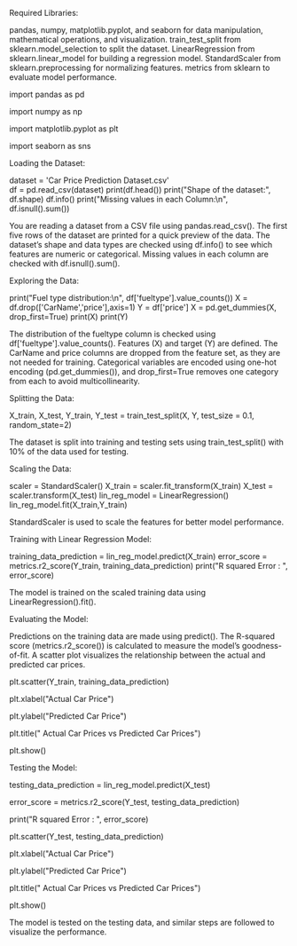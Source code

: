 Required Libraries:

pandas, numpy, matplotlib.pyplot, and seaborn for data manipulation, mathematical operations, and visualization.
train_test_split from sklearn.model_selection to split the dataset.
LinearRegression from sklearn.linear_model for building a regression model.
StandardScaler from sklearn.preprocessing for normalizing features.
metrics from sklearn to evaluate model performance.

import pandas as pd

import numpy as np

import matplotlib.pyplot as plt

import seaborn as sns

Loading the Dataset:

dataset = 'Car Price Prediction Dataset.csv'  
df = pd.read_csv(dataset) 
print(df.head()) 
print("Shape of the dataset:", df.shape) 
df.info()
print("Missing values in each Column:\n", df.isnull().sum())

You are reading a dataset from a CSV file using pandas.read_csv().
The first five rows of the dataset are printed for a quick preview of the data.
The dataset’s shape and data types are checked using df.info() to see which features are numeric or categorical.
Missing values in each column are checked with df.isnull().sum().

Exploring the Data:

print("Fuel type distribution:\n", df['fueltype'].value_counts())
X = df.drop(['CarName','price'],axis=1)
Y = df['price']
X = pd.get_dummies(X, drop_first=True)
print(X)
print(Y)

The distribution of the fueltype column is checked using df['fueltype'].value_counts().
Features (X) and target (Y) are defined. The CarName and price columns are dropped from the feature set, as they are not needed for training.
Categorical variables are encoded using one-hot encoding (pd.get_dummies()), and drop_first=True removes one category from each to avoid multicollinearity.

Splitting the Data:

X_train, X_test, Y_train, Y_test = train_test_split(X, Y, test_size = 0.1, random_state=2)

The dataset is split into training and testing sets using train_test_split() with 10% of the data used for testing.

Scaling the Data:

scaler = StandardScaler()
X_train = scaler.fit_transform(X_train)
X_test = scaler.transform(X_test)
lin_reg_model = LinearRegression()
lin_reg_model.fit(X_train,Y_train)

StandardScaler is used to scale the features for better model performance.

Training with Linear Regression Model:

training_data_prediction = lin_reg_model.predict(X_train)
error_score = metrics.r2_score(Y_train, training_data_prediction)
print("R squared Error : ", error_score)

The model is trained on the scaled training data using LinearRegression().fit().

Evaluating the Model:

Predictions on the training data are made using predict().
The R-squared score (metrics.r2_score()) is calculated to measure the model’s goodness-of-fit.
A scatter plot visualizes the relationship between the actual and predicted car prices.

plt.scatter(Y_train, training_data_prediction)

plt.xlabel("Actual Car Price")

plt.ylabel("Predicted Car Price")

plt.title(" Actual Car Prices vs Predicted Car Prices")

plt.show()

Testing the Model:

testing_data_prediction = lin_reg_model.predict(X_test)

error_score = metrics.r2_score(Y_test, testing_data_prediction)

print("R squared Error : ", error_score)

plt.scatter(Y_test, testing_data_prediction)

plt.xlabel("Actual Car Price")

plt.ylabel("Predicted Car Price")

plt.title(" Actual Car Prices vs Predicted Car Prices")

plt.show()

The model is tested on the testing data, and similar steps are followed to visualize the performance.
